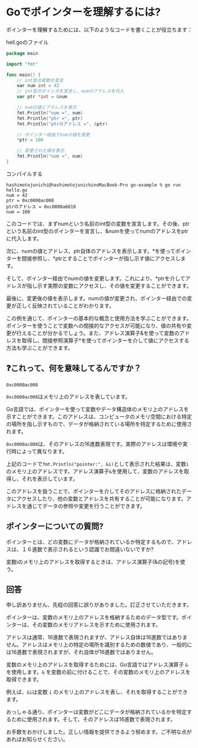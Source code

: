 # Goでポインターを理解するには?
ポインターを理解するためには、以下のようなコードを書くことが役立ちます：

hell.goのファイル
```go
package main

import "fmt"

func main() {
    // int型の変数を宣言
    var num int = 42
    // int型のポインタを宣言し、numのアドレスを代入
    var ptr *int = &num

    // numの値とアドレスを表示
    fmt.Println("num =", num)
    fmt.Println("ptr =", ptr)
    fmt.Println("ptrのアドレス =", &ptr)

    // ポインター経由でnumの値を変更
    *ptr = 100

    // 変更された値を表示
    fmt.Println("num =", num)
}
```

コンパイルする
```
hashimotojunichi@hashimotojunichinoMacBook-Pro go-example % go run hello.go
num = 42
ptr = 0xc0000ac008
ptrのアドレス = 0xc0000a6018
num = 100
```

このコードでは、まずnumという名前のint型の変数を宣言します。その後、ptrという名前のint型のポインターを宣言し、&numを使ってnumのアドレスをptrに代入します。

次に、numの値とアドレス、ptr自体のアドレスを表示します。*を使ってポインターを間接参照し、*ptrとすることでポインターが指し示す値にアクセスします。

そして、ポインター経由でnumの値を変更します。これにより、*ptrを介してアドレスが指し示す実際の変数にアクセスし、その値を変更することができます。

最後に、変更後の値を表示します。numの値が変更され、ポインター経由での変更が正しく反映されていることがわかります。

この例を通じて、ポインターの基本的な概念と使用方法を学ぶことができます。ポインターを使うことで変数への間接的なアクセスが可能になり、値の共有や変更が行えることが分かるでしょう。また、アドレス演算子&を使って変数のアドレスを取得し、間接参照演算子*を使ってポインターを介して値にアクセスする方法も学ぶことができます。

## ❓これって、何を意味してるんですか？
```
0xc0000ac008
```

`0xc0000ac008`はメモリ上のアドレスを表しています。

Go言語では、ポインターを使って変数やデータ構造体のメモリ上のアドレスを示すことができます。このアドレスは、コンピュータのメモリ空間における特定の場所を指し示すもので、データが格納されている場所を特定するために使用されます。

`0xc0000ac008`は、そのアドレスの16進数表現です。実際のアドレスは環境や実行時によって異なります。

上記のコードで`fmt.Println("pointer:", &i)`として表示された結果は、変数`i`のメモリ上のアドレスです。アドレス演算子`&`を使用して、変数のアドレスを取得し、それを表示しています。

このアドレスを扱うことで、ポインターを介してそのアドレスに格納されたデータにアクセスしたり、他の変数とアドレスを共有することが可能になります。アドレスを通じてデータの参照や変更を行うことができます。

## ポインターについての質問?
ポインターとは、どの変数にデータが格納されているか特定するもので、アドレスは、１６進数で表示されるという認識でお間違いないですか?

変数iのメモリ上のアドレスを取得するときは、アドレス演算子(&の記号)を使う。

## 回答
申し訳ありません、先程の回答に誤りがありました。訂正させていただきます。

ポインターは、変数のメモリ上のアドレスを格納するためのデータ型です。ポインターは、その変数のメモリアドレスを示すために使用されます。

アドレスは通常、16進数で表現されますが、アドレス自体は16進数ではありません。アドレスはメモリ上の特定の場所を識別するための数値であり、一般的には16進数で表現されますが、それ自体が16進数ではありません。

変数のメモリ上のアドレスを取得するためには、Go言語ではアドレス演算子 `&` を使用します。`&` を変数の前に付けることで、その変数のメモリ上のアドレスを取得できます。

例えば、`&i`は変数 `i` のメモリ上のアドレスを表し、それを取得することができます。

おっしゃる通り、ポインターは変数がどこにデータが格納されているかを特定するために使用されます。そして、そのアドレスは16進数で表現されます。

お手数をおかけしました。正しい情報を提供できるよう努めます。ご不明な点があればお知らせください。
